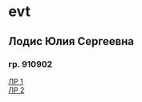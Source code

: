 # evt
## Лодис Юлия Сергеевна
### гр. 910902
[ЛР 1](https://github.com/yuliaLodis/evt/blob/main/%D1%8D%D0%B2%D1%821%D0%BB%D0%B0%D0%B1%D0%B0.pdf)  
[ЛР 2](https://github.com/yuliaLodis/evt/blob/main/lr2.md)
